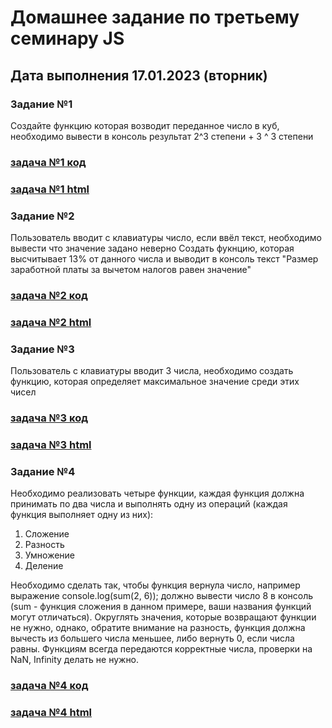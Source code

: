 # Домашнее задание по третьему семинару JS

## Дата выполнения 17.01.2023 (вторник)


### Задание №1

Создайте функцию которая возводит переданное число в куб, необходимо вывести в консоль результат 2^3 степени + 3 ^ 3 степени



### [задача №1 код](https://github.com/olegsamy/3DZ_JS/blob/main/task1/script.js) 

### [задача №1 html](https://olegsamy.github.io/3DZ_JS/task1/index.html)



### Задание №2

Пользователь вводит с клавиатуры число, если ввёл текст, необходимо вывести что значение задано неверно
Создать фукнцию, которая высчитывает 13% от данного числа и выводит в консоль текст "Размер заработной платы за вычетом налогов равен значение"



### [задача №2 код](https://github.com/olegsamy/3DZ_JS/blob/main/task2/script.js) 

### [задача №2 html](https://olegsamy.github.io/3DZ_JS/task2/index.html)



### Задание №3

Пользователь с клавиатуры вводит 3 числа, необходимо создать функцию, которая определяет максимальное значение среди этих чисел


### [задача №3 код](https://github.com/olegsamy/3DZ_JS/blob/main/task3/script.js) 

### [задача №3 html](https://olegsamy.github.io/3DZ_JS/task3/index.html)



### Задание №4

Необходимо реализовать четыре функции, каждая функция должна принимать по два
числа и выполнять одну из операций (каждая функция выполняет одну из них):
1. Сложение
2. Разность
3. Умножение
4. Деление

Необходимо сделать так, чтобы функция вернула число, например выражение
console.log(sum(2, 6)); должно вывести число 8 в консоль (sum - функция
сложения в данном примере, ваши названия функций могут отличаться).
Округлять значения, которые возвращают функции не нужно, однако, обратите
внимание на разность, функция должна вычесть из большего числа меньшее, либо
вернуть 0, если числа равны.
Функциям всегда передаются корректные числа, проверки на NaN, Infinity делать
не нужно.

### [задача №4 код](https://github.com/olegsamy/3DZ_JS/blob/main/task4/script.js) 

### [задача №4 html](https://olegsamy.github.io/3DZ_JS/task4/index.html)
